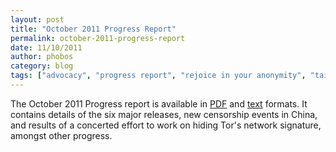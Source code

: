 ```yaml
---
layout: post
title: "October 2011 Progress Report"
permalink: october-2011-progress-report
date: 11/10/2011
author: phobos
category: blog
tags: ["advocacy", "progress report", "rejoice in your anonymity", "tails", "tor releases"]
---
```


The October 2011 Progress report is available in [PDF](https://archive.torproject.org/monthly-report-archive/2011-October-Monthly-Report.pdf) and [text](https://archive.torproject.org/monthly-report-archive/2011-October-Monthly-Report.txt) formats. It contains details of the six major releases, new censorship events in China, and results of a concerted effort to work on hiding Tor's network signature, amongst other progress.

